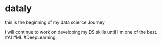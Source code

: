# dataly

this is the beginning of my data science Journey

I will continue to work on developing my DS skills until I'm one of the best.
#AI #ML #DeepLearning

